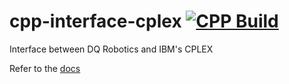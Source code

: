 # cpp-interface-cplex [![CPP Build](https://github.com/dqrobotics/cpp-interface-cplex/actions/workflows/cpp_build.yml/badge.svg?branch=master)](https://github.com/dqrobotics/cpp-interface-cplex/actions/workflows/cpp_build.yml)
Interface between DQ Robotics and IBM's CPLEX

Refer to the [docs](https://dqroboticsgithubio.readthedocs.io/en/latest/installation/cpp.html)
